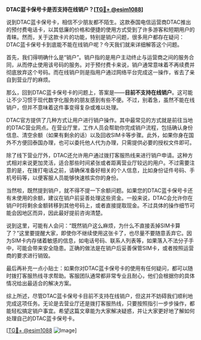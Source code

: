 **DTAC蓝卡保号卡是否支持在线销户？[[TG💪+ @esim1088](https://t.me/s/esim1088)]**

说到DTAC蓝卡保号卡，相信不少朋友都不陌生。这款泰国电信运营商DTAC推出的预付费电话卡，以其低廉的价格和便捷的使用方式受到了许多游客和短期用户的青睐。然而，关于这款卡片的功能，特别是销户问题，很多用户都存在疑问：DTAC蓝卡保号卡到底能不能在线销户呢？今天我们就来详细解答这个问题。

首先，我们得明确什么是“销户”。销户指的是用户主动终止与运营商之间的服务合同，从而停止使用该号码的服务。对于预付费卡来说，销户通常意味着不再续费并彻底放弃这个号码。而在线销户则是指用户通过网络平台完成这一操作，省去了亲自到营业厅的麻烦。

那么，回到DTAC蓝卡保号卡的问题上，答案是——**目前不支持在线销户**。这可能让不少习惯于现代数字化服务的朋友感到有些不便。不过，别着急，虽然不能在线销户，但并不意味着这件事变得复杂或难以处理。

DTAC官方提供了几种方式让用户进行销户操作。其中最常见的方式就是前往当地的DTAC营业网点。在营业厅里，工作人员会帮助你完成销户流程，包括确认身份信息、清空余额（如果有剩余的话）以及回收SIM卡等步骤。此外，如果你身在国外不方便回泰国办理，也可以委托他人代为办理，只需提供必要的授权文件即可。

除了线下营业厅外，DTAC还允许用户通过拨打客服热线来进行销户申请。这种方式相对来说更加灵活，适合那些时间紧张或者距离营业厅较远的用户。不过需要注意的是，在拨打电话之前，请确保准备好相关的个人信息，比如身份证件号码、手机号码等，以便客服人员能够快速核实你的身份。

当然啦，既然提到销户，就不得不提一下余额问题。如果您的DTAC蓝卡保号卡还有未使用的余额，建议在销户前妥善处理这些资金。一般来说，DTAC会允许你在销户时将剩余金额转移到其他号码上，或者直接提取现金。不过具体的操作细节可能会因地区而异，因此最好提前咨询清楚。

说到这里，可能有人会问：“既然销户这么麻烦，为什么不直接丢掉SIM卡算了？”这里要提醒大家，即使你不继续使用这张卡了，也尽量不要随意丢弃它。因为SIM卡内存储着敏感的信息，如电话号码、联系人列表等，如果落入不法分子手中，可能会带来安全隐患。正确的做法是在销户后妥善保管SIM卡，或者按照运营商的要求进行销毁。

最后再补充一点小贴士：如果你对DTAC蓝卡保号卡的使用有任何疑问，都可以随时拨打客服热线寻求帮助。客服团队通常都非常专业且耐心，他们会根据你的具体情况给出最适合的解决方案。

综上所述，尽管DTAC蓝卡保号卡目前不支持在线销户，但这并不妨碍我们顺利地完成这项任务。无论是去营业厅还是拨打客服热线，只要按照指引一步步操作，都能轻松搞定销户事宜。希望这篇文章能为大家解决疑惑，并让大家更好地了解如何处理自己的DTAC蓝卡保号卡。

[[TG💪+ @esim1088](https://t.me/s/esim1088) ![Image](https://i.postimg.cc/4NQfJmqS/Snipaste-2025-05-13-00-14-12.png)]